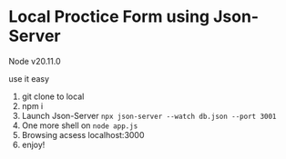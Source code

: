 # Local Proctice Form using Json-Server

Node v20.11.0

use it easy

1. git clone to local
2. npm i 
3. Launch Json-Server `npx json-server --watch db.json --port 3001`
4. One more shell on `node app.js`
5. Browsing acsess localhost:3000
6. enjoy!


